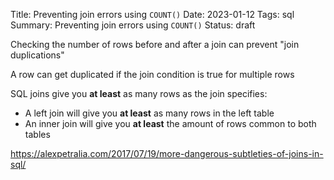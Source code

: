 Title: Preventing join errors using `COUNT()`
Date: 2023-01-12
Tags: sql
Summary: Preventing join errors using `COUNT()`
Status: draft

Checking the number of rows before and after a join can prevent "join duplications"

A row can get duplicated if the join condition is true for multiple rows

SQL joins give you **at least** as many rows as the join specifies:
- A left join will give you **at least** as many rows in the left table
- An inner join will give you **at least**  the amount of rows common to both tables


https://alexpetralia.com/2017/07/19/more-dangerous-subtleties-of-joins-in-sql/